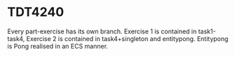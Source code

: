# TDT4240
Every part-exercise has its own branch. Exercise 1 is contained in task1-task4, Exercise 2 is contained in task4+singleton and entitypong. Entitypong is Pong realised in an ECS manner.

